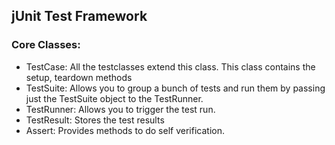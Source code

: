 ## jUnit Test Framework


### Core Classes:

* TestCase: All the testclasses extend this class. This class contains the setup, teardown methods
* TestSuite: Allows you to group a bunch of tests and run them by passing just the TestSuite object to the TestRunner.
* TestRunner: Allows you to trigger the test run.
* TestResult: Stores the test results
* Assert: Provides methods to do self verification.


